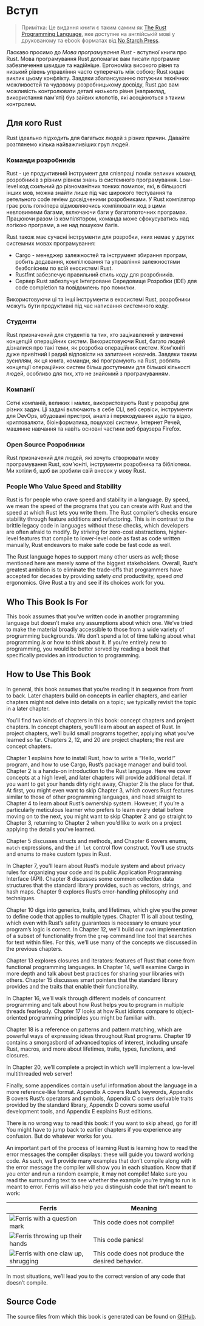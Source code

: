 # Вступ

> Примітка: Це видання книги є таким самим як [The Rust Programming
> Language][nsprust], яке доступне на англійській мові у друкованому та ebook форматах від [No Starch Press][nsp].

[nsprust]: https://nostarch.com/rust
[nsp]: https://nostarch.com/

Ласкаво просимо до *Мова програмування Rust* - вступної книги про Rust.
Мова програмування Rust допомагає вам писати програмне забезпечення швидше та надійніше. Ергономіка високого рівня та низький рівень управління часто суперечать між собою; Rust кидає виклик цьому конфлікту. Завдяки збалансуванню потужних технічних можливостей та чудовому розробницькому досвіду, Rust дає вам можливість контролювати деталі низького рівня (наприклад, використання пам'яті) буз зайвих клопотів, які асоціюються з таким контролем.

## Для кого Rust

Rust ідеально підходить для багатьох людей з різних причин. Давайте розглянемо кілька найважливіших груп людей.

### Команди розробників

Rust - це продуктивний інструмент для співпраці поміж великих команд розробників з різним рівнем знань із системного програмування. Low-level код схильний до різноманітних тонких помилок, які, в більшості інших мов, можна знайти лише під час широкого тестування та ретельного code review досвідченими розробниками.
У Rust компілятор грає роль голкіпера відмовляючись компілювати код з цими невловимими багами, включаючи баги у багатопоточних програмах. Працюючи разом із компілятором, команда може сфокусуватись над логікою програми, а не над пошуком багів.

Rust також має сучасні інструменти для розробки, яких немає у других системних мовах програмування:

* Cargo - менеджер залежностей та інструмент збирання програм, робить додавання, компілювання та управління залежностями безболісним по всій екосистемі Rust.
* Rustfmt забезпечує правильний стиль коду для розробників.
* Сервер Rust забезпучує Інтегроване Середовище Розробки (IDE) для code completion та повідомлень про помилки.

Використовуючи ці та інші інструменти в екосистемі Rust, розробники можуть бути продуктивні під час написання системного коду.

### Студенти

Rust призначений для студентів та тих, хто зацікавлений у вивченні концепцій операційних систем. Використовуючи Rust, багато людей дізналися про такі теми, як розробка операційних систем. Ком'юніті дуже привітний і радий відповісти на запитання новачків. Завдяки таким зусиллям, як ця книга, команди, які програмують на Rust, роблять концепції операційних систем більш доступними для більшої кількості людей, особливо для тих, хто не знайомий з програмуванням.

### Компанії

Сотні компаній, великих і малих, використовують Rust у розробці для різних задач. Ці задачі включають в себе CLI, веб сервіси, інструменти для DevOps, вбудовані пристрої, аналіз і перекодування аудіо та відео, криптовалюти, біоінформатика, пошукові системи, Інтернет Речей, машинне навчання та навіть основні частини веб браузера Firefox.

### Open Source Розробники

Rust призначений для людей, які хочуть створювати мову програмування Rust, ком'юніті, інструменти розробника та бібліотеки. Ми хотіли б, щоб ви зробили свій внесок у мову Rust.

### People Who Value Speed and Stability

Rust is for people who crave speed and stability in a language. By speed, we
mean the speed of the programs that you can create with Rust and the speed at
which Rust lets you write them. The Rust compiler’s checks ensure stability
through feature additions and refactoring. This is in contrast to the brittle
legacy code in languages without these checks, which developers are often
afraid to modify. By striving for zero-cost abstractions, higher-level features
that compile to lower-level code as fast as code written manually, Rust
endeavors to make safe code be fast code as well.

The Rust language hopes to support many other users as well; those mentioned
here are merely some of the biggest stakeholders. Overall, Rust’s greatest
ambition is to eliminate the trade-offs that programmers have accepted for
decades by providing safety *and* productivity, speed *and* ergonomics. Give
Rust a try and see if its choices work for you.

## Who This Book Is For

This book assumes that you’ve written code in another programming language but
doesn’t make any assumptions about which one. We’ve tried to make the material
broadly accessible to those from a wide variety of programming backgrounds. We
don’t spend a lot of time talking about what programming *is* or how to think
about it. If you’re entirely new to programming, you would be better served by
reading a book that specifically provides an introduction to programming.

## How to Use This Book

In general, this book assumes that you’re reading it in sequence from front to
back. Later chapters build on concepts in earlier chapters, and earlier
chapters might not delve into details on a topic; we typically revisit the
topic in a later chapter.

You’ll find two kinds of chapters in this book: concept chapters and project
chapters. In concept chapters, you’ll learn about an aspect of Rust. In project
chapters, we’ll build small programs together, applying what you’ve learned so
far. Chapters 2, 12, and 20 are project chapters; the rest are concept chapters.

Chapter 1 explains how to install Rust, how to write a “Hello, world!” program,
and how to use Cargo, Rust’s package manager and build tool. Chapter 2 is a
hands-on introduction to the Rust language. Here we cover concepts at a high
level, and later chapters will provide additional detail. If you want to get
your hands dirty right away, Chapter 2 is the place for that. At first, you
might even want to skip Chapter 3, which covers Rust features similar to those
of other programming languages, and head straight to Chapter 4 to learn about
Rust’s ownership system. However, if you’re a particularly meticulous learner
who prefers to learn every detail before moving on to the next, you might want
to skip Chapter 2 and go straight to Chapter 3, returning to Chapter 2 when
you’d like to work on a project applying the details you’ve learned.

Chapter 5 discusses structs and methods, and Chapter 6 covers enums, `match`
expressions, and the `if let` control flow construct. You’ll use structs and
enums to make custom types in Rust.

In Chapter 7, you’ll learn about Rust’s module system and about privacy rules
for organizing your code and its public Application Programming Interface
(API). Chapter 8 discusses some common collection data structures that the
standard library provides, such as vectors, strings, and hash maps. Chapter 9
explores Rust’s error-handling philosophy and techniques.

Chapter 10 digs into generics, traits, and lifetimes, which give you the power
to define code that applies to multiple types. Chapter 11 is all about testing,
which even with Rust’s safety guarantees is necessary to ensure your program’s
logic is correct. In Chapter 12, we’ll build our own implementation of a subset
of functionality from the `grep` command line tool that searches for text
within files. For this, we’ll use many of the concepts we discussed in the
previous chapters.

Chapter 13 explores closures and iterators: features of Rust that come from
functional programming languages. In Chapter 14, we’ll examine Cargo in more
depth and talk about best practices for sharing your libraries with others.
Chapter 15 discusses smart pointers that the standard library provides and the
traits that enable their functionality.

In Chapter 16, we’ll walk through different models of concurrent programming
and talk about how Rust helps you to program in multiple threads fearlessly.
Chapter 17 looks at how Rust idioms compare to object-oriented programming
principles you might be familiar with.

Chapter 18 is a reference on patterns and pattern matching, which are powerful
ways of expressing ideas throughout Rust programs. Chapter 19 contains a
smorgasbord of advanced topics of interest, including unsafe Rust, macros, and
more about lifetimes, traits, types, functions, and closures.

In Chapter 20, we’ll complete a project in which we’ll implement a low-level
multithreaded web server!

Finally, some appendices contain useful information about the language in a
more reference-like format. Appendix A covers Rust’s keywords, Appendix B
covers Rust’s operators and symbols, Appendix C covers derivable traits
provided by the standard library, Appendix D covers some useful development
tools, and Appendix E explains Rust editions.

There is no wrong way to read this book: if you want to skip ahead, go for it!
You might have to jump back to earlier chapters if you experience any
confusion. But do whatever works for you.

<span id="ferris"></span>

An important part of the process of learning Rust is learning how to read the
error messages the compiler displays: these will guide you toward working code.
As such, we’ll provide many examples that don’t compile along with the error
message the compiler will show you in each situation. Know that if you enter
and run a random example, it may not compile! Make sure you read the
surrounding text to see whether the example you’re trying to run is meant to
error. Ferris will also help you distinguish code that isn’t meant to work:

| Ferris                                                                                                           | Meaning                                          |
|------------------------------------------------------------------------------------------------------------------|--------------------------------------------------|
| <img src="img/ferris/does_not_compile.svg" class="ferris-explain" alt="Ferris with a question mark"/>            | This code does not compile!                      |
| <img src="img/ferris/panics.svg" class="ferris-explain" alt="Ferris throwing up their hands"/>                   | This code panics!                                |
| <img src="img/ferris/not_desired_behavior.svg" class="ferris-explain" alt="Ferris with one claw up, shrugging"/> | This code does not produce the desired behavior. |

In most situations, we’ll lead you to the correct version of any code that
doesn’t compile.

## Source Code

The source files from which this book is generated can be found on
[GitHub][book].

[book]: https://github.com/rust-lang/book/tree/master/src
